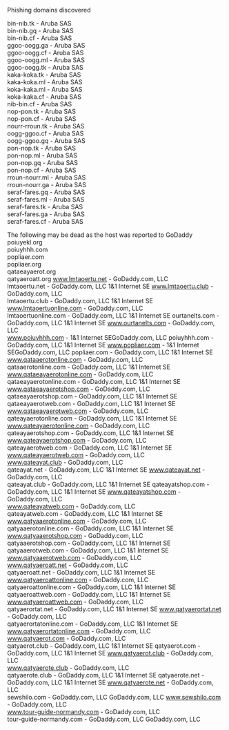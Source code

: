 
Phishing domains discovered 

bin-nib.tk	-	Aruba SAS	
bin-nib.gq	-	Aruba SAS	
bin-nib.cf	-	Aruba SAS	
ggoo-oogg.ga	-	Aruba SAS	
ggoo-oogg.cf	-	Aruba SAS	
ggoo-oogg.ml	-	Aruba SAS	
ggoo-oogg.tk	-	Aruba SAS	
kaka-koka.tk	-	Aruba SAS	
kaka-koka.ml	-	Aruba SAS	
koka-kaka.ml	-	Aruba SAS	
koka-kaka.cf	-	Aruba SAS	
nib-bin.cf	-	Aruba SAS	
nop-pon.tk	-	Aruba SAS	
nop-pon.cf	-	Aruba SAS	
nourr-rroun.tk	-	Aruba SAS	
oogg-ggoo.cf	-	Aruba SAS	
oogg-ggoo.gq	-	Aruba SAS	
pon-nop.tk	-	Aruba SAS	
pon-nop.ml	-	Aruba SAS	
pon-nop.gq	-	Aruba SAS	
pon-nop.cf	-	Aruba SAS	
rroun-nourr.ml	-	Aruba SAS	
rroun-nourr.ga	-	Aruba SAS	
seraf-fares.gq	-	Aruba SAS	
seraf-fares.ml	-	Aruba SAS	
seraf-fares.tk	-	Aruba SAS	
seraf-fares.ga	-	Aruba SAS	
seraf-fares.cf	-	Aruba SAS

The following may be dead as the host was reported to GoDaddy
poiuyekl.org	
poiuyhhh.com		
popliaer.com	
popliaer.org	
qataeayaerot.org	
qatyaeroatt.org
www.lmtaoertu.net	-	GoDaddy.com, LLC	
lmtaoertu.net	-	GoDaddy.com, LLC	1&1 Internet SE
www.lmtaoertu.club	-	GoDaddy.com, LLC	
lmtaoertu.club	-	GoDaddy.com, LLC	1&1 Internet SE
www.lmtaoertuonline.com	-	GoDaddy.com, LLC	
lmtaoertuonline.com	-	GoDaddy.com, LLC	1&1 Internet SE
ourtanelts.com	-	GoDaddy.com, LLC	1&1 Internet SE
www.ourtanelts.com	-	GoDaddy.com, LLC	
www.poiuyhhh.com	-	1&1 Internet SEGoDaddy.com, LLC	
poiuyhhh.com	-	GoDaddy.com, LLC	1&1 Internet SE
www.popliaer.com	-	1&1 Internet SEGoDaddy.com, LLC	
popliaer.com	-	GoDaddy.com, LLC	1&1 Internet SE
www.qataaerotonline.com	-	GoDaddy.com, LLC	
qataaerotonline.com	-	GoDaddy.com, LLC	1&1 Internet SE
www.qataeayaerotonline.com	-	GoDaddy.com, LLC	
qataeayaerotonline.com	-	GoDaddy.com, LLC	1&1 Internet SE
www.qataeayaerotshop.com	-	GoDaddy.com, LLC	
qataeayaerotshop.com	-	GoDaddy.com, LLC	1&1 Internet SE
qataeayaerotweb.com	-	GoDaddy.com, LLC	1&1 Internet SE
www.qataeayaerotweb.com	-	GoDaddy.com, LLC	
qateayaerotonline.com	-	GoDaddy.com, LLC	1&1 Internet SE
www.qateayaerotonline.com	-	GoDaddy.com, LLC	
qateayaerotshop.com	-	GoDaddy.com, LLC	1&1 Internet SE
www.qateayaerotshop.com	-	GoDaddy.com, LLC	
qateayaerotweb.com	-	GoDaddy.com, LLC	1&1 Internet SE
www.qateayaerotweb.com	-	GoDaddy.com, LLC	
www.qateayat.club	-	GoDaddy.com, LLC	
qateayat.net	-	GoDaddy.com, LLC	1&1 Internet SE
www.qateayat.net	-	GoDaddy.com, LLC	
qateayat.club	-	GoDaddy.com, LLC	1&1 Internet SE
qateayatshop.com	-	GoDaddy.com, LLC	1&1 Internet SE
www.qateayatshop.com	-	GoDaddy.com, LLC	
www.qateayatweb.com	-	GoDaddy.com, LLC	
qateayatweb.com	-	GoDaddy.com, LLC	1&1 Internet SE
www.qatyaaerotonline.com	-	GoDaddy.com, LLC	
qatyaaerotonline.com	-	GoDaddy.com, LLC	1&1 Internet SE
www.qatyaaerotshop.com	-	GoDaddy.com, LLC	
qatyaaerotshop.com	-	GoDaddy.com, LLC	1&1 Internet SE
qatyaaerotweb.com	-	GoDaddy.com, LLC	1&1 Internet SE
www.qatyaaerotweb.com	-	GoDaddy.com, LLC	
www.qatyaeroatt.net	-	GoDaddy.com, LLC	
qatyaeroatt.net	-	GoDaddy.com, LLC	1&1 Internet SE
www.qatyaeroattonline.com	-	GoDaddy.com, LLC	
qatyaeroattonline.com	-	GoDaddy.com, LLC	1&1 Internet SE
qatyaeroattweb.com	-	GoDaddy.com, LLC	1&1 Internet SE
www.qatyaeroattweb.com	-	GoDaddy.com, LLC	
qatyaerortat.net	-	GoDaddy.com, LLC	1&1 Internet SE
www.qatyaerortat.net	-	GoDaddy.com, LLC	
qatyaerortatonline.com	-	GoDaddy.com, LLC	1&1 Internet SE
www.qatyaerortatonline.com	-	GoDaddy.com, LLC	
www.qatyaerot.com	-	GoDaddy.com, LLC	
qatyaerot.club	-	GoDaddy.com, LLC	1&1 Internet SE
qatyaerot.com	-	GoDaddy.com, LLC	1&1 Internet SE
www.qatyaerot.club	-	GoDaddy.com, LLC	
www.qatyaerote.club	-	GoDaddy.com, LLC	
qatyaerote.club	-	GoDaddy.com, LLC	1&1 Internet SE
qatyaerote.net	-	GoDaddy.com, LLC	1&1 Internet SE
www.qatyaerote.net	-	GoDaddy.com, LLC	
sewshilo.com	-	GoDaddy.com, LLC	GoDaddy.com, LLC
www.sewshilo.com	-	GoDaddy.com, LLC	
www.tour-guide-normandy.com	-	GoDaddy.com, LLC	
tour-guide-normandy.com	-	GoDaddy.com, LLC	GoDaddy.com, LLC

